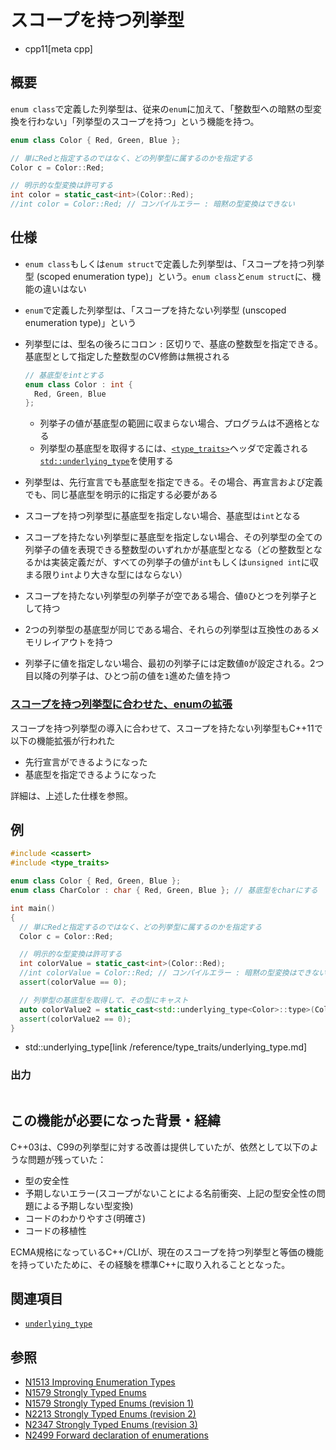# スコープを持つ列挙型
* cpp11[meta cpp]

## 概要
`enum class`で定義した列挙型は、従来の`enum`に加えて、「整数型への暗黙の型変換を行わない」「列挙型のスコープを持つ」という機能を持つ。

```cpp
enum class Color { Red, Green, Blue };

// 単にRedと指定するのではなく、どの列挙型に属するのかを指定する
Color c = Color::Red;

// 明示的な型変換は許可する
int color = static_cast<int>(Color::Red);
//int color = Color::Red; // コンパイルエラー : 暗黙の型変換はできない
```


## 仕様
- `enum class`もしくは`enum struct`で定義した列挙型は、「スコープを持つ列挙型 (scoped enumeration type)」という。`enum class`と`enum struct`に、機能の違いはない
- `enum`で定義した列挙型は、「スコープを持たない列挙型 (unscoped enumeration type)」という
- 列挙型には、型名の後ろにコロン `:` 区切りで、基底の整数型を指定できる。基底型として指定した整数型のCV修飾は無視される

    ```cpp
    // 基底型をintとする
    enum class Color : int {
      Red, Green, Blue
    };
    ```

    - 列挙子の値が基底型の範囲に収まらない場合、プログラムは不適格となる
    - 列挙型の基底型を取得するには、[`<type_traits>`](/reference/type_traits.md)ヘッダで定義される[`std::underlying_type`](/reference/type_traits/underlying_type.md)を使用する

- 列挙型は、先行宣言でも基底型を指定できる。その場合、再宣言および定義でも、同じ基底型を明示的に指定する必要がある
- スコープを持つ列挙型に基底型を指定しない場合、基底型は`int`となる
- スコープを持たない列挙型に基底型を指定しない場合、その列挙型の全ての列挙子の値を表現できる整数型のいずれかが基底型となる（どの整数型となるかは実装定義だが、すべての列挙子の値が`int`もしくは`unsigned int`に収まる限り`int`より大きな型にはならない）
- スコープを持たない列挙型の列挙子が空である場合、値`0`ひとつを列挙子として持つ
- 2つの列挙型の基底型が同じである場合、それらの列挙型は互換性のあるメモリレイアウトを持つ
- 列挙子に値を指定しない場合、最初の列挙子には定数値`0`が設定される。2つ目以降の列挙子は、ひとつ前の値を`1`進めた値を持つ


### <a id="extended-unscoped-enum" href="#extended-unscoped-enum">スコープを持つ列挙型に合わせた、enumの拡張</a>
スコープを持つ列挙型の導入に合わせて、スコープを持たない列挙型もC++11で以下の機能拡張が行われた

- 先行宣言ができるようになった
- 基底型を指定できるようになった

詳細は、上述した仕様を参照。


## 例
```cpp example
#include <cassert>
#include <type_traits>

enum class Color { Red, Green, Blue };
enum class CharColor : char { Red, Green, Blue }; // 基底型をcharにする

int main()
{
  // 単にRedと指定するのではなく、どの列挙型に属するのかを指定する
  Color c = Color::Red;

  // 明示的な型変換は許可する
  int colorValue = static_cast<int>(Color::Red);
  //int colorValue = Color::Red; // コンパイルエラー : 暗黙の型変換はできない
  assert(colorValue == 0);

  // 列挙型の基底型を取得して、その型にキャスト
  auto colorValue2 = static_cast<std::underlying_type<Color>::type>(Color::Red);
  assert(colorValue2 == 0);
}
```
* std::underlying_type[link /reference/type_traits/underlying_type.md]


### 出力
```
```


## この機能が必要になった背景・経緯
C++03は、C99の列挙型に対する改善は提供していたが、依然として以下のような問題が残っていた：

- 型の安全性
- 予期しないエラー(スコープがないことによる名前衝突、上記の型安全性の問題による予期しない型変換)
- コードのわかりやすさ(明確さ)
- コードの移植性

ECMA規格になっているC++/CLIが、現在のスコープを持つ列挙型と等価の機能を持っていたために、その経験を標準C++に取り入れることとなった。


## 関連項目
- [`underlying_type`](/reference/type_traits/underlying_type.md)


## 参照
- [N1513 Improving Enumeration Types](http://www.open-std.org/jtc1/sc22/wg21/docs/papers/2003/n1513.pdf)
- [N1579 Strongly Typed Enums](http://www.open-std.org/jtc1/sc22/wg21/docs/papers/2004/n1579.pdf)
- [N1579 Strongly Typed Enums (revision 1)](http://www.open-std.org/jtc1/sc22/wg21/docs/papers/2004/n1719.pdf)
- [N2213 Strongly Typed Enums (revision 2)](http://www.open-std.org/jtc1/sc22/wg21/docs/papers/2007/n2213.pdf)
- [N2347 Strongly Typed Enums (revision 3)](http://www.open-std.org/jtc1/sc22/wg21/docs/papers/2007/n2347.pdf)
- [N2499 Forward declaration of enumerations](http://www.open-std.org/jtc1/sc22/wg21/docs/papers/2008/n2499.pdf)

